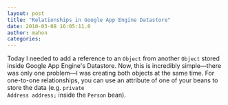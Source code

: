 ```yaml
---
layout: post
title: "Relationships in Google App Engine Datastore"
date: 2010-03-08 16:05:11.0
author: mahon
categories: 
---
```

Today I needed to add a reference to an <code>Object</code> from another <code>Object</code> stored inside Google App Engine's Datastore. Now, this is incredibly simple—there was only one problem—I was creating both objects at the same time. For one-to-one relationships, you can use an attribute of one of your beans to store the data (e.g. <code>private Address address;</code> inside the <code>Person</code> bean).